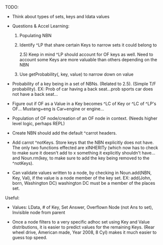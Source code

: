 TODO:

- Think about types of sets, keys and ldata values
- Questions & Accel Learning:

    1. Populating NBN
    2. Identify ^LP that share certain Keys to narrow sets it could belong to

        2.5) Keep in mind ^LP should account for OF keys as well.
             Need to account some Keys are more valuable than others depending on the NBN
    3. Use getProbability(<set>, key, value) to narrow down on value

- Probability of a key being in a set of NBNs. (Related to 2.5). (Simple T/F probability).
    EX: Prob of car having a back seat...prob sports car does not have a back seat...

- Figure out if OF as a Value in a Key becomes ^LC of Key or ^LC of ^LP's OF... Mustang+eng is Car+engine or engine...

- Population of OF node/creation of an OF node in context. (Needs higher level logic, perhaps REPL)

- Create NBN should add the default ^carrot headers.

- Add carrot ^notKeys. Store keys that the NBN explicitly does not have. The only two functions effected
    are xINHERITy (which now has to check to make sure it doesn't add to x something it explicitly
    shouldn't have... and Noun.rm(key, to make sure to add the key being removed to the ^notKeys).

- Can validate values written to a node, by checking in Noun.add(NBN, Key, Val), if the value is a node member of the key set.
    EX: add(John, born, Washington DC) washington DC must be a member of the places set.


Useful:

- Values: LData, # of Key, Set Answer, Overflown Node (not Ans to set), Invisible node from parent

- Once a node filters to a very specific adhoc set using Key and Value distributions, it is easier to
    predict values for the remaining Keys. (Rear wheel drive, American made, Year 2008, 8 Cyl) makes
    it much easier to guess top speed.